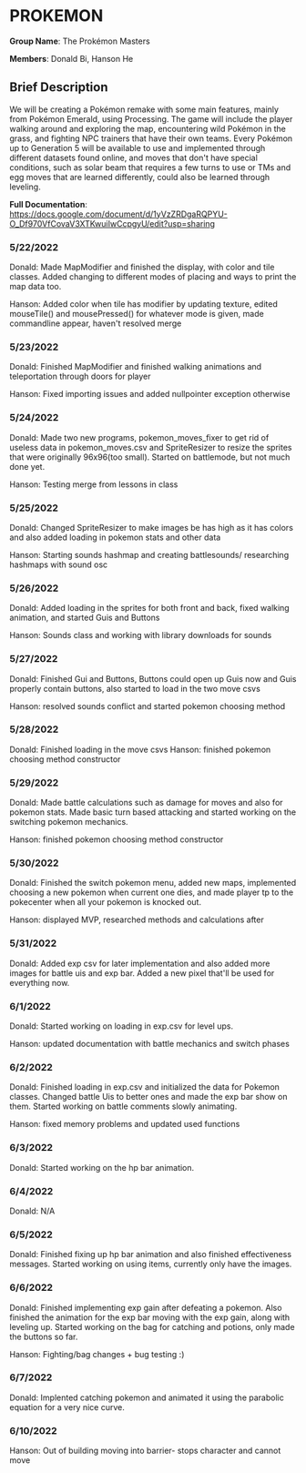 # PROKEMON
**Group Name**: The Prokémon Masters

**Members**: Donald Bi, Hanson He

## Brief Description ##
We will be creating a Pokémon remake with some main features, mainly from Pokémon Emerald, using Processing. The game will include the player walking around and exploring the map, encountering wild Pokémon in the grass, and fighting NPC trainers that have their own teams. Every Pokémon up to Generation 5 will be available to use and implemented through different datasets found online, and moves that don't have special conditions, such as solar beam that requires a few turns to use or TMs and egg moves that are learned differently, could also be learned through leveling.

**Full Documentation**:  
https://docs.google.com/document/d/1yVzZRDgaRQPYU-O_Df970VfCovaV3XTKwuiIwCcpgyU/edit?usp=sharing

### 5/22/2022 ###
Donald: Made MapModifier and finished the display, with color and tile classes. Added changing to different modes of placing and ways to print the map data too.

Hanson: Added color when tile has modifier by updating texture, edited mouseTile() and mousePressed() for whatever mode is given, made commandline appear, haven't resolved merge

### 5/23/2022 ###
Donald: Finished MapModifier and finished walking animations and teleportation through doors for player

Hanson: Fixed importing issues and added nullpointer exception otherwise

### 5/24/2022 ###
Donald: Made two new programs, pokemon_moves_fixer to get rid of useless data in pokemon_moves.csv and SpriteResizer to resize the sprites that were originally 96x96(too small). Started on battlemode, but not much done yet.

Hanson: Testing merge from lessons in class

### 5/25/2022 ###
Donald: Changed SpriteResizer to make images be has high as it has colors and also added loading in pokemon stats and other data

Hanson: Starting sounds hashmap and creating battlesounds/ researching hashmaps with sound osc

### 5/26/2022 ###
Donald: Added loading in the sprites for both front and back, fixed walking animation, and started Guis and Buttons

Hanson: Sounds class and working with library downloads for sounds

### 5/27/2022 ###
Donald: Finished Gui and Buttons, Buttons could open up Guis now and Guis properly contain buttons, also started to load in the two move csvs

Hanson: resolved sounds conflict and started pokemon choosing method

### 5/28/2022 ###
Donald: Finished loading in the move csvs
Hanson: finished pokemon choosing method constructor

### 5/29/2022 ###
Donald: Made battle calculations such as damage for moves and also for pokemon stats. Made basic turn based attacking and started working on the switching pokemon mechanics.

Hanson: finished pokemon choosing method constructor

### 5/30/2022 ###
Donald: Finished the switch pokemon menu, added new maps, implemented choosing a new pokemon when current one dies, and made player tp to the pokecenter when all your pokemon is knocked out.

Hanson: displayed MVP, researched methods and calculations after

### 5/31/2022 ###
Donald: Added exp csv for later implementation and also added more images for battle uis and exp bar. Added a new pixel that'll be used for everything now.

### 6/1/2022 ###
Donald: Started working on loading in exp.csv for level ups.

Hanson: updated documentation with battle mechanics and switch phases

### 6/2/2022 ###
Donald: Finished loading in exp.csv and initialized the data for Pokemon classes. Changed battle Uis to better ones and made the exp bar show on them. Started working on battle comments slowly animating.

Hanson: fixed memory problems and updated used functions

### 6/3/2022 ###
Donald: Started working on the hp bar animation.

### 6/4/2022 ###
Donald: N/A

### 6/5/2022 ###
Donald: Finished fixing up hp bar animation and also finished effectiveness messages. Started working on using items, currently only have the images.

### 6/6/2022 ###
Donald: Finished implementing exp gain after defeating a pokemon. Also finished the animation for the exp bar moving with the exp gain, along with leveling up. Started working on the bag for catching and potions, only made the buttons so far.

Hanson: Fighting/bag changes + bug testing :)

### 6/7/2022 ###
Donald: Implented catching pokemon and animated it using the parabolic equation for a very nice curve.

### 6/10/2022 ###
Hanson: Out of building moving into barrier- stops character and cannot move
